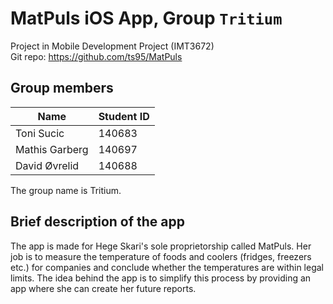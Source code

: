 # MatPuls iOS App, Group `Tritium`
Project in Mobile Development Project (IMT3672)
<br>
Git repo: https://github.com/ts95/MatPuls

## Group members
| Name           | Student ID |
| -------------- |------------|
| Toni Sucic     | 140683     |
| Mathis Garberg | 140697     |
| David Øvrelid  | 140688     |
The group name is Tritium.

## Brief description of the app
The app is made for Hege Skari's sole proprietorship called MatPuls. Her job
is to measure the temperature of foods and coolers (fridges, freezers etc.)
for companies and conclude whether the temperatures are within legal limits.
The idea behind the app is to simplify this process by providing an app
where she can create her future reports.
